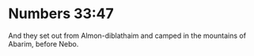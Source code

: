 # Numbers 33:47

And they set out from Almon-diblathaim and camped in the mountains of Abarim, before Nebo.
